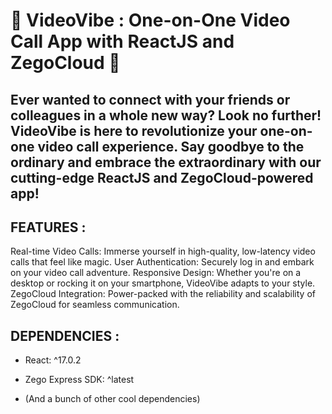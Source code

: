 # 🚀 VideoVibe : One-on-One Video Call App with ReactJS and ZegoCloud 🚀    

##

## Ever wanted to connect with your friends or colleagues in a whole new way? Look no further! VideoVibe is here to revolutionize your one-on-one video call experience. Say goodbye to the ordinary and embrace the extraordinary with our cutting-edge ReactJS and ZegoCloud-powered app!

##
## FEATURES :
Real-time Video Calls: Immerse yourself in high-quality, low-latency video calls that feel like magic.
User Authentication: Securely log in and embark on your video call adventure.
Responsive Design: Whether you're on a desktop or rocking it on your smartphone, VideoVibe adapts to your style.
ZegoCloud Integration: Power-packed with the reliability and scalability of ZegoCloud for seamless communication.


## DEPENDENCIES :

* React: ^17.0.2

* Zego Express SDK: ^latest

* (And a bunch of other cool dependencies)
